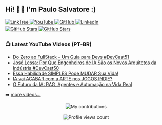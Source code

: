 ## Hi! 👋🏻 I'm Paulo Salvatore :)

<div>
  <a href="http://linktr.ee/paulosalvatore" target="_blank">
    <img src="https://img.shields.io/badge/linktree-44ED63.svg?&style=for-the-badge&logo=linktree&logoColor=white" alt="LinkTree" style="margin-bottom: 5px;" />
  </a>
  <a href="https://youtube.com/paulosalvatore" target="_blank">
    <img src="https://img.shields.io/badge/youtube-FF0000.svg?&style=for-the-badge&logo=youtube&logoColor=white" alt="YouTube" style="margin-bottom: 5px;" />
  </a>
  <a href="https://github.com/paulosalvatore" target="_blank">
    <img src="https://img.shields.io/badge/github-%2324292e.svg?&style=for-the-badge&logo=github&logoColor=white" alt="GitHub" style="margin-bottom: 5px;" />
  </a>
  <a href="https://www.linkedin.com/in/paulosalvatore-tech/" target="_blank">
    <img src="https://img.shields.io/badge/linkedin-%231E77B5.svg?&style=for-the-badge&logo=linkedin&logoColor=white" alt="LinkedIn" style="margin-bottom: 5px;" />
  </a>
</div>

<!--
<div>
  <a href="https://youtube.com/paulosalvatore" target="_blank">
    <img src="https://img.shields.io/youtube/channel/subscribers/UCbWFEr7zsKJ92Psrfam7W8Q" alt="YouTube Subscribers" style="margin-bottom: 5px;" />
  </a>
  <a href="https://youtube.com/paulosalvatore" target="_blank">
    <img src="https://img.shields.io/youtube/channel/views/UCbWFEr7zsKJ92Psrfam7W8Q" alt="YouTube Subscribers" style="margin-bottom: 5px;" />
  </a>
</div>
-->

<div>
  <a href="https://github.com/paulosalvatore" target="_blank">
    <img src="https://img.shields.io/github/followers/paulosalvatore?style=social" alt="GitHub Stars" style="margin-bottom: 5px;" />
  </a>
  <a href="https://github.com/paulosalvatore" target="_blank">
    <img src="https://img.shields.io/github/stars/paulosalvatore?style=social" alt="GitHub Stars" style="margin-bottom: 5px;" />
  </a>
</div>

### 📺 Latest YouTube Videos (PT-BR)

<!-- YOUTUBE:START -->
- [Do Zero ao FullStack – Um Guia para Devs #DevCast51](https://www.youtube.com/watch?v=UWruqEDruXg)
- [José Lessa: Por Que Engenheiros de IA São os Novos Arquitetos da Indústria #DevCast50](https://www.youtube.com/watch?v=04p2R-m_88I)
- [Essa Habilidade SIMPLES Pode MUDAR Sua Vida!](https://www.youtube.com/shorts/NjHGHnrGyBE)
- [IA vai ACABAR com a ARTE nos JOGOS INDIE?](https://www.youtube.com/shorts/08TigI-OjJ4)
- [O Futuro da IA: RAG, Agentes e Automação na Vida Real](https://www.youtube.com/watch?v=U8EGRPvDGp4)
<!-- YOUTUBE:END -->

➡️ [more videos...](https://youtube.com/PauloSalvatore)

<!-- STATS:START -->

<div align="center">
    <img src="https://github-readme-streak-stats.herokuapp.com?user=paulosalvatore&theme=dracula" alt="My contributions" />
</div>

<!-- STATS:END -->

<br />

<!-- VIEW-COUNT:START -->

<div align="center">
    <img src="https://komarev.com/ghpvc/?username=paulosalvatore&&style=flat-square" alt="Profile views count"/>
</div>

<!-- VIEW-COUNT:END -->

